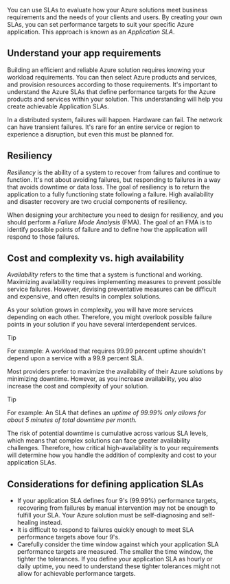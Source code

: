 You can use SLAs to evaluate how your Azure solutions meet business requirements and the needs of your clients and users. By creating your own SLAs, you can set performance targets to suit your specific Azure application.  This approach is known as an *Application SLA*.

## Understand your app requirements
Building an efficient and reliable Azure solution requires knowing your workload requirements.  You can then select Azure products and services, and provision resources according to those requirements. It's important to understand the Azure SLAs that define performance targets for the Azure products and services within your solution.  This understanding will help you create achievable Application SLAs.

In a distributed system, failures will happen. Hardware can fail. The network can have transient failures. It's rare for an entire service or region to experience a disruption, but even this must be planned for.

## Resiliency
*Resiliency* is the ability of a system to recover from failures and continue to function. It's not about avoiding failures, but responding to failures in a way that avoids downtime or data loss. The goal of resiliency is to return the application to a fully functioning state following a failure. High availability and disaster recovery are two crucial components of resiliency.

When designing your architecture you need to design for resiliency, and you should perform a *Failure Mode Analysis* (FMA). The goal of an FMA is to identify possible points of failure and to define how the application will respond to those failures.

## Cost and complexity vs. high availability
*Availability* refers to the time that a system is functional and working. Maximizing availability requires implementing measures to prevent possible service failures.  However, devising preventative measures can be difficult and expensive, and often results in complex solutions.

As your solution grows in complexity, you will have more services depending on each other.  Therefore, you might overlook possible failure points in your solution if you have several interdependent services.

> [!TIP]
> For example: A workload that requires 99.99 percent uptime shouldn't depend upon a service with a 99.9 percent SLA.

Most providers prefer to maximize the availability of their Azure solutions by minimizing downtime.  However, as you increase availability, you also increase the cost and complexity of your solution.

> [!TIP]
> For example: An SLA that defines an *uptime of 99.99% only allows for about 5 minutes of total downtime per month.*

The risk of potential downtime is cumulative across various SLA levels, which means that complex solutions can face greater availability challenges.  Therefore, how critical high-availability is to your requirements will determine how you handle the addition of complexity and cost to your application SLAs.

## Considerations for defining application SLAs

- If your application SLA defines four 9's (99.99%) performance targets, recovering from failures by manual intervention may not be enough to fulfill your SLA.  Your Azure solution must be self-diagnosing and self-healing instead.
- It is difficult to respond to failures quickly enough to meet SLA performance targets above four 9's.
- Carefully consider the time window against which your application SLA performance targets are measured.  The smaller the time window, the tighter the tolerances.  If you define your application SLA as hourly or daily uptime, you need to understand these tighter tolerances might not allow for achievable performance targets.